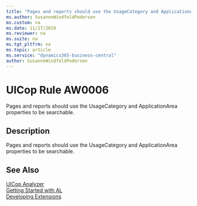 ```yaml
---
title: "Pages and reports should use the UsageCategory and ApplicationArea properties to be searchable."
ms.author: SusanneWindfeldPedersen
ms.custom: na
ms.date: 11/27/2019
ms.reviewer: na
ms.suite: na
ms.tgt_pltfrm: na
ms.topic: article
ms.service: "dynamics365-business-central"
author: SusanneWindfeldPedersen
---
```

[//]: # (START>DO_NOT_EDIT)
[//]: # (IMPORTANT:Do not edit any of the content between here and the END>DO_NOT_EDIT.)
[//]: # (Any modifications should be made in the .xml files in the ModernDev repo.)
# UICop Rule AW0006
Pages and reports should use the UsageCategory and ApplicationArea properties to be searchable.  

## Description
Pages and reports should use the UsageCategory and ApplicationArea properties to be searchable.

[//]: # (IMPORTANT: END>DO_NOT_EDIT)
## See Also  
[UICop Analyzer](uicop.md)  
[Getting Started with AL](../devenv-get-started.md)  
[Developing Extensions](../devenv-dev-overview.md)  